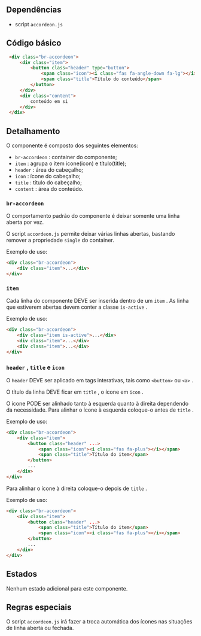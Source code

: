 ## Dependências

* script `accordeon.js` 

## Código básico

``` html
 <div class="br-accordeon">
     <div class="item">
         <button class="header" type="button">
             <span class="icon"><i class="fas fa-angle-down fa-lg"></i></span>
             <span class="title">Título do conteúdo</span>
         </button>
     </div>
     <div class="content">
         conteúdo em si
     </div>
 </div>
```

## Detalhamento

O componente é composto dos seguintes elementos:

* `br-accordeon` : container do componente; 
* `item` : agrupa o item icone(icon) e título(title); 
* `header` : área do cabeçalho; 
* `icon` : ícone do cabeçalho; 
* `title` : título do cabeçalho; 
* `content` : área do conteúdo.

### `br-accordeon` 

O comportamento padrão do componente é deixar somente uma linha aberta por vez.

O script `accordeon.js` permite deixar várias linhas abertas, bastando remover a propriedade `single` do container.

Exemplo de uso:

``` html
<div class="br-accordeon">
    <div class="item">...</div>
</div>
```

### `item` 

Cada linha do componente DEVE ser inserida dentro de um `item` . As linha que estiverem abertas devem conter a classe `is-active` .

Exemplo de uso:

``` html
<div class="br-accordeon">
    <div class="item is-active">...</div>
    <div class="item">...</div>
    <div class="item">...</div>
</div>
```

### `header` , `title` e `icon` 

O `header` DEVE ser aplicado em tags interativas, tais como `<button>` ou `<a>` .

O título da linha DEVE ficar em `title` , o ícone em `icon` .

O ícone PODE ser alinhado tanto à esquerda quanto à direita dependendo da necessidade. Para alinhar o ícone à esquerda coloque-o antes de `title` .

Exemplo de uso:

``` html
<div class="br-accordeon">
    <div class="item">
        <button class="header" ...>
            <span class="icon"><i class="fas fa-plus"></i></span>
            <span class="title">Título do item</span>
        </button>
        ...
    </div>
</div>
```

Para alinhar o ícone à direita coloque-o depois de `title` .

Exemplo de uso:

``` html
<div class="br-accordeon">
    <div class="item">
        <button class="header" ...>
            <span class="title">Título do item</span>
            <span class="icon"><i class="fas fa-plus"></i></span>
        </button>
        ...
    </div>
</div>
```

## Estados

Nenhum estado adicional para este componente.

## Regras especiais

O script `accordeon.js` irá fazer a troca automática dos ícones nas situações de linha aberta ou fechada.

